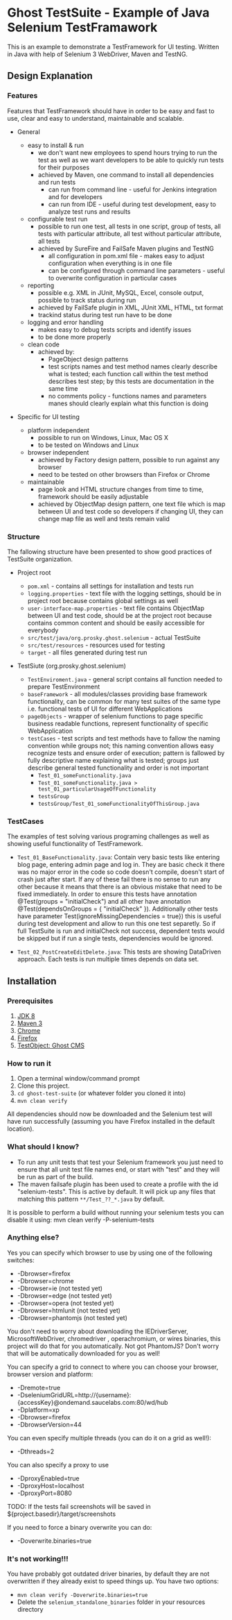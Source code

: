 Ghost TestSuite - Example of Java Selenium TestFramawork
=======================

This is an example to demonstrate a TestFramework for UI testing. Written in Java with help of Selenium 3 WebDriver, Maven and TestNG.

## Design Explanation

### Features
Features that TestFramework should have in order to be easy and fast to use, clear and easy to understand, maintainable and scalable.

* General
  * easy to install & run
    - we don't want new employees to spend hours trying to run the test as well as we want developers to be able to quickly run tests for their purposes
    - achieved by Maven, one command to install all dependencies and run tests
      - can run from command line - useful for Jenkins integration and for developers
      - can run from IDE - useful during test development, easy to analyze test runs and results 
  * configurable test run 
    - possible to run one test, all tests in one script, group of tests, all tests with particular attribute, all test without particular attribute, all tests
    - achieved by SureFire and FailSafe Maven plugins and TestNG
      - all configuration in pom.xml file - makes easy to adjust configuration when everything is in one file
      - can be configured through command line parameters - useful to overwrite configuration in particular cases
  * reporting 
    - possible e.g. XML in JUnit, MySQL, Excel, console output, possible to track status during run
    - achieved by FailSafe plugin in XML, JUnit XML, HTML, txt format
    - trackind status during test run have to be done
  * logging and error handling 
    - makes easy to debug tests scripts and identify issues
    - to be done more properly
  * clean code
    - achieved by:
      - PageObject design patterns 
      - test scripts names and test method names clearly describe what is tested; each function call within the test method describes test step; by this tests are documentation in the same time
      - no comments policy - functions names and parameters manes should clearly explain what this function is doing
    
  
* Specific for UI testing
  * platform independent 
    - possible to run on Windows, Linux, Mac OS X
    - to be tested on Windows and Linux
  * browser independent
    - achieved by Factory design pattern, possible to run against any browser
    - need to be tested on other browsers than Firefox or Chrome
  * maintainable 
    - page look and HTML structure changes from time to time, framework should be easily adjustable
    - achieved by ObjectMap design pattern, one text file which is map between UI and test code so developers if changing UI, they can change map file as well and tests remain valid

### Structure
The fallowing structure have been presented to show good practices of TestSuite organization.

* Project root
  * `pom.xml` - contains all settings for installation and tests run
  * `logging.properties` - text file with the logging settings, should be in project root because contains global settings as well
  * `user-interface-map.properties` - text file contains ObjectMap between UI and test code, should be at the project root because contains common content and should be easily accessible for everybody
  * `src/test/java/org.prosky.ghost.selenium` - actual TestSuite
  * `src/test/resources` - resources used for testing
  * `target` - all files generated during test run
 
* TestSiute (org.prosky.ghost.selenium)
  * `TestEnviroment.java` - general script contains all function needed to prepare TestEnvironment
  * `baseFramework` - all modules/classes providing base framework functionality, can be common for many test suites of the same type i.e. functional tests of UI for different WebApplications
  * `pageObjects` - wrapper of selenium functions to page specific business readable functions, represent  functionality of specific WebApplication
  * `testCases` - test scripts and test methods have to fallow the naming convention while groups not; this naming convention allows easy recognize tests and ensure order of execution; pattern is fallowed by fully descriptive name explaining what is tested; groups just describe general tested functionality and order is not important
    * `Test_01_someFunctionality.java`
    * `Test_01_someFunctionality.java > test_01_particularUsageOfFunctionality`
    * `testsGroup`
    * `testsGroup/Test_01_someFunctionalityOfThisGroup.java`
    
### TestCases
The examples of test solving various programing challenges as well as showing useful functionality of TestFramework.

* `Test_01_BaseFunctionality.java`:
    Contain very basic tests like entering blog page, entering admin page and log in. They are basic check it there was no major error in the code so code doesn't compile, doesn't start of crash just after start. If any of these fail there is no sense to run any other because it means that there is an obvious mistake that need to be fixed immediately. In order to ensure this tests have annotation @Test(groups = "initialCheck") and all other have annotation @Test(dependsOnGroups = { "initialCheck" }). Additionally other tests have parameter Test(ignoreMissingDependencies = true}) this is useful during test development and allow to run this one test separetly. So if full TestSuite is run and initialCheck not success, dependent tests would be skipped but if run a single tests, dependencies would be ignored.

* `Test_02_PostCreateEditDelete.java`:
    This tests are showing DataDriven approach. Each tests is run multiple times depends on data set.


## Installation

### Prerequisites

1. [JDK 8](http://www.oracle.com/technetwork/java/javase/downloads/index.html)
2. [Maven 3](https://maven.apache.org/download.cgi)
3. [Chrome](https://www.google.com/chrome/browser/desktop/index.html)
4. [Firefox](https://www.mozilla.org/en-US/firefox/new/)
5. [TestObject: Ghost CMS](https://github.com/prosky-pmaj/ghost-cms)

### How to run it

1. Open a terminal window/command prompt
2. Clone this project.
3. `cd ghost-test-suite` (or whatever folder you cloned it into)
4. `mvn clean verify`

All dependencies should now be downloaded and the Selenium test will have run successfully (assuming you have Firefox installed in the default location).

### What should I know?

- To run any unit tests that test your Selenium framework you just need to ensure that all unit test file names end, or start with "test" and they will be run as part of the build.
- The maven failsafe plugin has been used to create a profile with the id "selenium-tests".  This is active by default. It will pick up any files that matching this pattern `**/Test_??_*.java` by default.

It is possible to perform a build without running your selenium tests you can disable it using:
		mvn clean verify -P-selenium-tests

### Anything else?

Yes you can specify which browser to use by using one of the following switches:

- -Dbrowser=firefox
- -Dbrowser=chrome
- -Dbrowser=ie (not tested yet)
- -Dbrowser=edge (not tested yet)
- -Dbrowser=opera (not tested yet)
- -Dbrowser=htmlunit (not tested yet)
- -Dbrowser=phantomjs (not tested yet)

You don't need to worry about downloading the IEDriverServer, MicrosoftWebDriver, chromedriver , operachromium, or wires binaries, this project will do that for you automatically. Not got PhantomJS? Don't worry that will be automatically downloaded for you as well!

You can specify a grid to connect to where you can choose your browser, browser version and platform:

- -Dremote=true 
- -DseleniumGridURL=http://{username}:{accessKey}@ondemand.saucelabs.com:80/wd/hub 
- -Dplatform=xp 
- -Dbrowser=firefox 
- -DbrowserVersion=44

You can even specify multiple threads (you can do it on a grid as well!):

- -Dthreads=2

You can also specify a proxy to use

- -DproxyEnabled=true
- -DproxyHost=localhost
- -DproxyPort=8080

TODO: If the tests fail screenshots will be saved in ${project.basedir}/target/screenshots

If you need to force a binary overwrite you can do:

- -Doverwrite.binaries=true


### It's not working!!!

You have probably got outdated driver binaries, by default they are not overwritten if they already exist to speed things up.  You have two options:

- `mvn clean verify -Doverwrite.binaries=true`
- Delete the `selenium_standalone_binaries` folder in your resources directory
